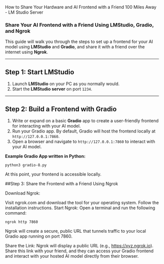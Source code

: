 How to Share Your Hardware and AI Frontend with a Friend 100 Miles Away - LM Studio Server

### Share Your AI Frontend with a Friend Using LMStudio, Gradio, and Ngrok

This guide will walk you through the steps to set up a frontend for your AI model using **LMStudio** and **Gradio**, and share it with a friend over the internet using **Ngrok**. 

---

## Step 1: Start LMStudio

1. Launch **LMStudio** on your PC as you normally would.
2. Start the **LMStudio server** on port `1234`.

---

## Step 2: Build a Frontend with Gradio

1. Write or expand on a basic **Gradio** app to create a user-friendly frontend for interacting with your AI model.
2. Run your Gradio app. By default, Gradio will host the frontend locally at `http://127.0.0.1:7860`.
3. Open a browser and navigate to `http://127.0.0.1:7860` to interact with your AI model.

**Example Gradio App written in Python:**
```
python3 gradio-8.py
```
At this point, your frontend is accessible locally.

##Step 3: Share the Frontend with a Friend Using Ngrok

Download Ngrok:

Visit ngrok.com and download the tool for your operating system.
Follow the installation instructions.
Start Ngrok: Open a terminal and run the following command:

```ngrok http 7860```

Ngrok will create a secure, public URL that tunnels traffic to your local Gradio app running on port 7860.

Share the Link: Ngrok will display a public URL (e.g., https://xyz.ngrok.io). Share this link with your friend, and they can access your Gradio frontend and interact with your hosted AI model directly from their browser.
